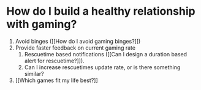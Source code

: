 # How do I build a healthy relationship with gaming?
1. Avoid binges ([[How do I avoid gaming binges?]])
2. Provide faster feedback on current gaming rate
	1. Rescuetime based notifications ([[Can I design a duration based alert for rescuetime?]]).
	2. Can I increase rescuetimes update rate, or is there something similar?
3. [[Which games fit my life best?]]

<!-- #p2 -->

<!-- {BearID:B2046C27-E8D5-4E28-9E0E-C98979F9AEEE-27523-00002196913ECC04} -->
